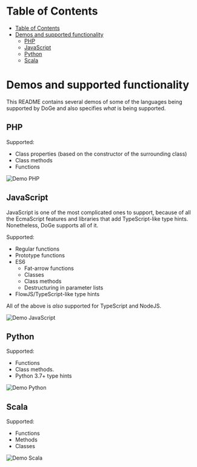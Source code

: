 # Table of Contents
- [Table of Contents](#table-of-contents)
- [Demos and supported functionality](#demos-and-supported-functionality)
  * [PHP](#php)
  * [JavaScript](#javascript)
  * [Python](#python)
  * [Scala](#scala)

# Demos and supported functionality

This README contains several demos of some of the languages being supported by
DoGe and also specifies _what_ is being supported.

## PHP

Supported:
- Class properties (based on the constructor of the surrounding class)
- Class methods
- Functions

![Demo PHP][demo-php]

## JavaScript

JavaScript is one of the most complicated ones to support, because of all the
EcmaScript features and libraries that add TypeScript-like type hints.
Nonetheless, DoGe supports all of it.

Supported:
- Regular functions
- Prototype functions
- ES6
  - Fat-arrow functions
  - Classes
  - Class methods
  - Destructuring in parameter lists
- FlowJS/TypeScript-like type hints

All of the above is _also_ supported for TypeScript and NodeJS.

![Demo JavaScript][demo-javascript]

## Python

Supported:
- Functions
- Class methods.
- Python 3.7+ type hints

![Demo Python][demo-python]

## Scala

Supported:
- Functions
- Methods
- Classes

![Demo Scala][demo-scala]

[demo-php]: https://vdoge.kimkoomen.nl/demos/doge-demo-php.gif
[demo-javascript]: https://vdoge.kimkoomen.nl/demos/doge-demo-javascript.gif
[demo-python]: https://vdoge.kimkoomen.nl/demos/doge-demo-python.gif
[demo-scala]: https://vdoge.kimkoomen.nl/demos/doge-demo-scala.gif
